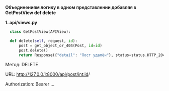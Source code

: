 **Объединениям логику в одном представлении добавляя в GetPostView def delete**

**1. api/views.py**

```python 
  class GetPostView(APIView):

  def delete(self, request, id):
      post = get_object_or_404(Post, id=id)
      post.delete()
      return Response({"detail": "Пост удалён"}, status=status.HTTP_204_NO_CONTENT)
```

Метод: DELETE

URL: http://127.0.0.1:8000/api/post/<int:id>/

Authorization: Bearer ...